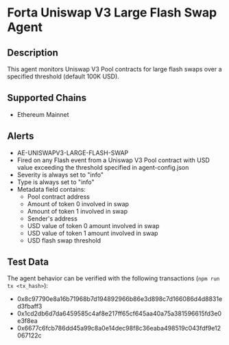 # Forta Uniswap V3 Large Flash Swap Agent

## Description

This agent monitors Uniswap V3 Pool contracts for large flash swaps over a specified threshold (default 100K USD).

## Supported Chains

- Ethereum Mainnet

## Alerts

<!-- -->
- AE-UNISWAPV3-LARGE-FLASH-SWAP
 - Fired on any Flash event from a Uniswap V3 Pool contract with USD value exceeding the threshold specified in agent-config.json
 - Severity is always set to "info"
 - Type is always set to "info"
 - Metadata field contains:
    - Pool contract address
    - Amount of token 0 involved in swap
    - Amount of token 1 involved in swap
    - Sender's address
    - USD value of token 0 amount involved in swap
    - USD value of token 1 amount involved in swap
    - USD flash swap threshold

## Test Data

The agent behavior can be verified with the following transactions (`npm run tx <tx_hash>`):
- 0x8c97790e8a16b71968b7d194892966b86e3d898c7d166086d4d8831ed3fbaff3
- 0x1cd2db6d7da6459585c4af8e217ff65cf645aa40a75a381596615fd3e0e3f8ea
- 0x6677c6fcb786dd45a99c8a0e14dec98f8c36eaba498519c043fdf9e12067122c
